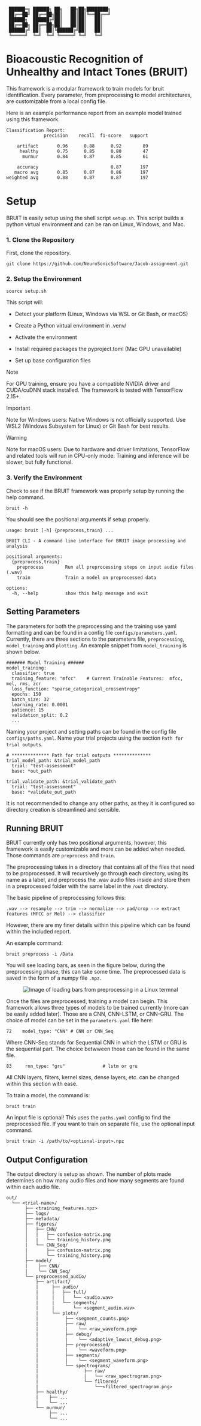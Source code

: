 ```
 ██████═╗ ██████╗ ██╗   ██╗██╗████████╗
 ██╔══██╝ ██╔══██╗██║   ██║██║╚══██╔══╝
 ██████╗  ██████╔╝██║   ██║██║   ██║   
 ██╔══██╗ ██╔══██╗██║   ██║██║   ██║   
 ██████╔╝ ██║  ██║╚██████╔╝██║   ██║   
 ╚═════╝  ╚═╝  ╚═╝ ╚═════╝ ╚═╝   ╚═╝   
```
# Bioacoustic Recognition of Unhealthy and Intact Tones (BRUIT)

This framework is a modular framework to train models for bruit identification. Every parameter, from preprocessing to model architectures, are customizable from a local config file.  

Here is an example performance report from an example model trained using this framework.

```
Classification Report:
              precision    recall  f1-score   support

    artifact       0.96      0.88      0.92        89
     healthy       0.75      0.85      0.80        47
      murmur       0.84      0.87      0.85        61

    accuracy                           0.87       197
   macro avg       0.85      0.87      0.86       197
weighted avg       0.88      0.87      0.87       197
```

# Setup

BRUIT is easily setup using the shell script `setup.sh`. This script builds a python virtual environment and can be ran on Linux, Windows, and Mac.


### 1. Clone the Repository
First, clone the repository.

```
git clone https://github.com/NeuroSonicSoftware/Jacob-assignment.git
```

### 2. Setup the Environment
```
source setup.sh
```
This script will:

* Detect your platform (Linux, Windows via WSL or Git Bash, or macOS)

* Create a Python virtual environment in .venv/
 
* Activate the environment

* Install required packages the pyproject.toml (Mac GPU unavailable)

* Set up base configuration files

> [!NOTE]
> For GPU training, ensure you have a compatible NVIDIA driver and CUDA/cuDNN stack installed. The framework is tested with TensorFlow 2.15+.

> [!IMPORTANT]
> Note for Windows users: Native Windows is not officially supported. Use WSL2 (Windows Subsystem for Linux) or Git Bash for best results.

> [!WARNING]
> Note for macOS users: Due to hardware and driver limitations, TensorFlow and related tools will run in CPU-only mode. Training and inference will be slower, but fully functional.

### 3. Verify the Environment

Check to see if the BRUIT framework was properly setup by running the help command.
```
bruit -h
```
You should see the positional arguments if setup properly.
```
usage: bruit [-h] {preprocess,train} ...

BRUIT CLI - A command line interface for BRUIT image processing and analysis

positional arguments:
  {preprocess,train}
    preprocess        Run all preprocessing steps on input audio files (.wav)
    train             Train a model on preprocessed data

options:
  -h, --help          show this help message and exit
```
## Setting Parameters

The parameters for both the preprocessing and the training use yaml formatting and can be found in a config file `configs/parameters.yaml`. Currently, there are three sections to the parameters file, `preprocessing`, `model_training` and `plotting`. An example snippet from `model_training` is shown below.
```
####### Model Training ######
model_training:
  classifier: true
  training_feature: "mfcc"    # Current Trainable Features:  mfcc, mel, rms, zcr
  loss_function: "sparse_categorical_crossentropy"
  epochs: 150
  batch_size: 32
  learning_rate: 0.0001
  patience: 15
  validation_split: 0.2
  ...
```

Naming your project and setting paths can be found in the config file `configs/paths.yaml`. Name your trial projects using the section `Path for trial outputs`.
```
# ************** Path for trial outputs **************
trial_model_path: &trial_model_path 
  trial: "test-assessment"
  base: *out_path

trial_validate_path: &trial_validate_path
  trial: "test-assessment"
  base: *validate_out_path
```

It is not recommended to change any other paths, as they it is configured so directory creation is streamlined and sensible. 

## Running BRUIT

BRUIT currently only has two positional arguments, however, this framework is easily customizable and more can be added when needed.
Those commands are `preprocess` and `train`. 

The preprocessing takes in a directory that contains all of the files that need to be proprocessed. It will recursively go through each directory, using its name as a label, and preprocess the .wav audio files inside and store them in a preprocessed folder with the same label in the `/out` directory. 

The basic pipeline of preprocessing follows this:
```
.wav --> resample --> trim --> normalize --> pad/crop --> extract features (MFCC or Mel) --> classifier
```
However, there are my finer details within this pipeline which can be found within the included report.

An example command:
```
bruit preprocess -i /Data
```
You will see loading bars, as seen in the figure below, during the preprocessing phase, this can take some time. The preprocessed data is saved in the form of a numpy file `.npz`.

<p align="center">
  <img src="/bruit/assets/loading_bars.PNG" alt="Image of loading bars from preprocessing in a Linux termnal"/>
</p>

Once the files are preprocessed, training a model can begin. This framework allows three types of models to be trained currently (more can be easily added later). Those are a CNN, CNN-LSTM, or CNN-GRU. The choice of model can be set in the `parameters.yaml` file here:
```
72    model_type: "CNN" # CNN or CNN_Seq
```
Where CNN-Seq stands for Sequential CNN in which the LSTM or GRU is the sequential part. The choice betwween those can be found in the same file.
```
83     rnn_type: "gru"              # lstm or gru  
```
All CNN layers, filters, kernel sizes, dense layers, etc. can be changed within this section with ease. 

To train a model, the command is:
```
bruit train
```
An input file is optional! This uses the `paths.yaml` config to find the preprocessed file. If you want to train on separate file, use the optional input command.
```
bruit train -i /path/to/<optional-input>.npz
``` 

## Output Configuration

The output directory is setup as shown. The number of plots made determines on how many audio files and how many segments are found within each audio file.

```
out/
  └── <trial-name>/
       ├── <training_features.npz>
       ├── logs/
       ├── metadata/
       ├── figures/
       │   ├── CNN/
       │   |   ├── confusion-matrix.png
       │   |   └── training_history.png
       |   └── CNN_Seq/
       |       ├── confusion-matrix.png
       │       └── training_history.png
       ├── model/
       |    ├── CNN/
       |    └── CNN_Seq/
       └── preprocessed_audio/
           ├── artifact/
           |     ├── audio/
           |     |   ├── full/
           |     |   |   └── <audio.wav>
           |     |   └── segments/
           |     |       └── <segment_audio.wav>
           |     └── plots/
           |          ├── <segment_counts.png>
           |          ├── raw/
           |          |    └── <raw_waveform.png>
           |          ├── debug/
           |          |    └── <adaptive_lowcut_debug.png>
           |          ├── preprocessed/
           |          |    └── <waveform.png>
           |          ├── segments/
           |          |    └── <segment_waveform.png>
           |          └── spectrograms/
           |                 ├── raw/
           |                 |   └── <raw_spectrogram.png>
           |                 └── filtered/
           |                     └──<filtered_spectrogram.png>
           ├── healthy/
           |    ├── ...
           |    └── ...
           └── murmur/
                ├── ...
                └── ...
```